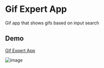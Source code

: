 # Gif Expert App

Gif app that shows gifs based on input search

## Demo

[Gif Expert App](https://edualedesma.github.io/04-gif-expert-app)

![image](https://user-images.githubusercontent.com/2424154/207575844-dacb08df-48eb-44ce-92da-e82982ebc6b9.png)

